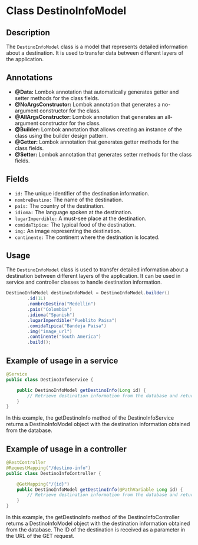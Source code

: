 # Class DestinoInfoModel

## Description
The `DestinoInfoModel` class is a model that represents detailed information about a destination. It is used to transfer data between different layers of the application.

## Annotations

- **@Data:** Lombok annotation that automatically generates getter and setter methods for the class fields.
- **@NoArgsConstructor:** Lombok annotation that generates a no-argument constructor for the class.
- **@AllArgsConstructor:** Lombok annotation that generates an all-argument constructor for the class.
- **@Builder:** Lombok annotation that allows creating an instance of the class using the builder design pattern.
- **@Getter:** Lombok annotation that generates getter methods for the class fields.
- **@Setter:** Lombok annotation that generates setter methods for the class fields.

## Fields

- `id:` The unique identifier of the destination information.
- `nombreDestino:` The name of the destination.
- `pais:` The country of the destination.
- `idioma:` The language spoken at the destination.
- `lugarImperdible:` A must-see place at the destination.
- `comidaTipica:` The typical food of the destination.
- `img:` An image representing the destination.
- `continente:` The continent where the destination is located.

## Usage

The `DestinoInfoModel` class is used to transfer detailed information about a destination between different layers of the application. It can be used in service and controller classes to handle destination information.

```java
DestinoInfoModel destinoInfoModel = DestinoInfoModel.builder()
        .id(1L)
        .nombreDestino("Medellín")
        .pais("Colombia")
        .idioma("Spanish")
        .lugarImperdible("Pueblito Paisa")
        .comidaTipica("Bandeja Paisa")
        .img("image_url")
        .continente("South America")
        .build();
```

## Example of usage in a service

```java
@Service
public class DestinoInfoService {

    public DestinoInfoModel getDestinoInfo(Long id) {
        // Retrieve destination information from the database and return an instance of DestinoInfoModel
    }
}
```

In this example, the getDestinoInfo method of the DestinoInfoService returns a DestinoInfoModel object with the destination information obtained from the database.

## Example of usage in a controller

```java
@RestController
@RequestMapping("/destino-info")
public class DestinoInfoController {

    @GetMapping("/{id}")
    public DestinoInfoModel getDestinoInfo(@PathVariable Long id) {
        // Retrieve destination information from the database and return an instance of DestinoInfoModel
    }
}
```

In this example, the getDestinoInfo method of the DestinoInfoController returns a DestinoInfoModel object with the destination information obtained from the database. The ID of the destination is received as a parameter in the URL of the GET request.